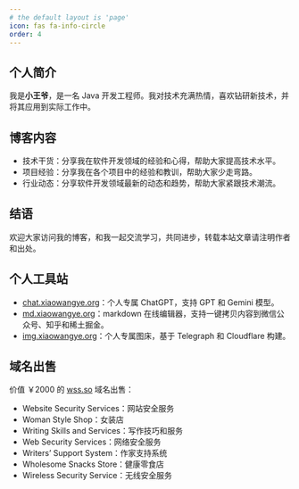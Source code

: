 ```yaml
---
# the default layout is 'page'
icon: fas fa-info-circle
order: 4
---
```


## 个人简介

我是**小王爷**，是一名 Java 开发工程师。我对技术充满热情，喜欢钻研新技术，并将其应用到实际工作中。

## 博客内容

- 技术干货：分享我在软件开发领域的经验和心得，帮助大家提高技术水平。
- 项目经验：分享我在各个项目中的经验和教训，帮助大家少走弯路。
- 行业动态：分享软件开发领域最新的动态和趋势，帮助大家紧跟技术潮流。

## 结语

欢迎大家访问我的博客，和我一起交流学习，共同进步，转载本站文章请注明作者和出处。

## 个人工具站

- [chat.xiaowangye.org](https://chat.xiaowangye.org)：个人专属 ChatGPT，支持 GPT 和 Gemini 模型。
- [md.xiaowangye.org](https://md.xiaowangye.org)：markdown 在线编辑器，支持一键拷贝内容到微信公众号、知乎和稀土掘金。
- [img.xiaowangye.org](https://img.xiaowangye.org)：个人专属图床，基于 Telegraph 和 Cloudflare 构建。

## 域名出售

价值 ￥2000 的 [wss.so](https://wss.so) 域名出售：

- Website Security Services：网站安全服务
- Woman Style Shop：女装店
- Writing Skills and Services：写作技巧和服务
- Web Security Services：网络安全服务
- Writers’ Support System：作家支持系统
- Wholesome Snacks Store：健康零食店
- Wireless Security Service：无线安全服务
